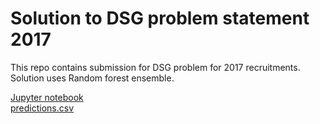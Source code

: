 # Solution to DSG problem statement 2017
This repo contains submission for DSG problem for 2017 recruitments. Solution uses Random forest ensemble.

[Jupyter notebook](solution2k17.ipynb)  
[predictions.csv](predictions.csv)

